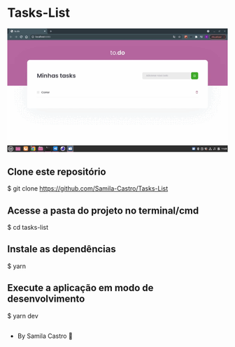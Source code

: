 # Tasks-List
![alt-text](https://raw.githubusercontent.com/Samila-Castro/Tasks-List/master/assets/gif.gif)


## Clone este repositório
$ git clone https://github.com/Samila-Castro/Tasks-List

## Acesse a pasta do projeto no terminal/cmd
$ cd tasks-list

## Instale as dependências
$ yarn

## Execute a aplicação em modo de desenvolvimento
$ yarn dev

##

 * By Samila Castro 🌠
